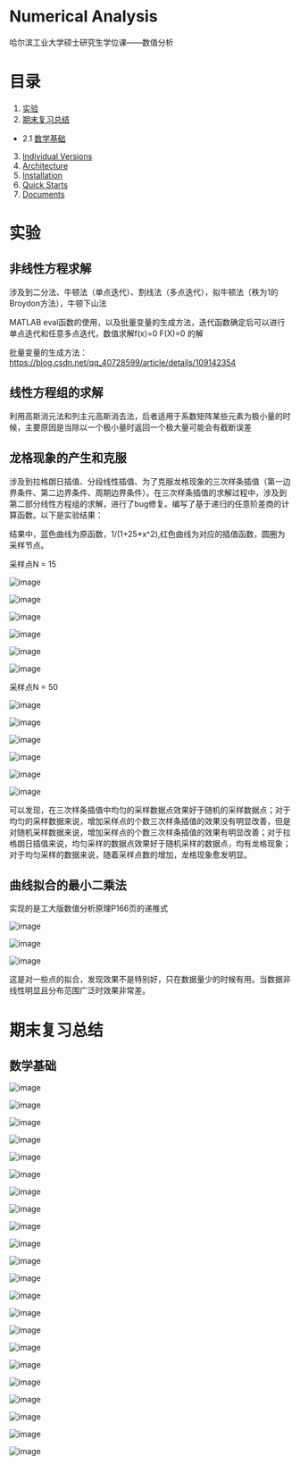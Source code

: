 # Numerical Analysis
哈尔滨工业大学硕士研究生学位课——数值分析
# 目录

1. [实验](#数值分析实验)
2. [期末复习总结](#期末复习总结)
* 2.1 [数学基础](#数学基础) 
3. [Individual Versions](#individual-versions)
4. [Architecture](#architecture)
5. [Installation](#installation)
6. [Quick Starts](#quick-starts)
7. [Documents](#documents)

# 实验
## 非线性方程求解
涉及到二分法、牛顿法（单点迭代）、割线法（多点迭代），拟牛顿法（秩为1的Broydon方法），牛顿下山法

MATLAB eval函数的使用，以及批量变量的生成方法，迭代函数确定后可以进行单点迭代和任意多点迭代，数值求解f(x)=0 F(X)=0 的解

批量变量的生成方法：
https://blog.csdn.net/qq_40728599/article/details/109142354

## 线性方程组的求解
利用高斯消元法和列主元高斯消去法，后者适用于系数矩阵某些元素为极小量的时候，主要原因是当除以一个极小量时返回一个极大量可能会有截断误差

## 龙格现象的产生和克服
涉及到拉格朗日插值、分段线性插值、为了克服龙格现象的三次样条插值（第一边界条件、第二边界条件、周期边界条件）。在三次样条插值的求解过程中，涉及到第二部分线性方程组的求解，进行了bug修复。编写了基于递归的任意阶差商的计算函数。以下是实验结果：

结果中，蓝色曲线为原函数，1/(1+25*x^2),红色曲线为对应的插值函数，圆圈为采样节点。

采样点N = 15

![image](https://github.com/Robotics-Zhikai/Courses-Code/blob/master/Numerical%20Analysis/images/7.png)

![image](https://github.com/Robotics-Zhikai/Courses-Code/blob/master/Numerical%20Analysis/images/10.png)

![image](https://github.com/Robotics-Zhikai/Courses-Code/blob/master/Numerical%20Analysis/images/8.png)

![image](https://github.com/Robotics-Zhikai/Courses-Code/blob/master/Numerical%20Analysis/images/11.png)

![image](https://github.com/Robotics-Zhikai/Courses-Code/blob/master/Numerical%20Analysis/images/9.png)

![image](https://github.com/Robotics-Zhikai/Courses-Code/blob/master/Numerical%20Analysis/images/12.png)

采样点N = 50

![image](https://github.com/Robotics-Zhikai/Courses-Code/blob/master/Numerical%20Analysis/images/1.png)

![image](https://github.com/Robotics-Zhikai/Courses-Code/blob/master/Numerical%20Analysis/images/4.png)

![image](https://github.com/Robotics-Zhikai/Courses-Code/blob/master/Numerical%20Analysis/images/2.png)

![image](https://github.com/Robotics-Zhikai/Courses-Code/blob/master/Numerical%20Analysis/images/5.png)

![image](https://github.com/Robotics-Zhikai/Courses-Code/blob/master/Numerical%20Analysis/images/3.png)

![image](https://github.com/Robotics-Zhikai/Courses-Code/blob/master/Numerical%20Analysis/images/6.png)

可以发现，在三次样条插值中均匀的采样数据点效果好于随机的采样数据点；对于均匀的采样数据来说，增加采样点的个数三次样条插值的效果没有明显改善，但是对随机采样数据来说，增加采样点的个数三次样条插值的效果有明显改善；对于拉格朗日插值来说，均匀采样的数据点效果好于随机采样的数据点，均有龙格现象；对于均匀采样的数据来说，随着采样点数的增加，龙格现象愈发明显。

## 曲线拟合的最小二乘法
实现的是工大版数值分析原理P166页的递推式

![image](https://github.com/Robotics-Zhikai/Courses-Code/blob/master/Numerical%20Analysis/images/13.png)

![image](https://github.com/Robotics-Zhikai/Courses-Code/blob/master/Numerical%20Analysis/images/14.png)

![image](https://github.com/Robotics-Zhikai/Courses-Code/blob/master/Numerical%20Analysis/images/15.png)

这是对一些点的拟合，发现效果不是特别好，只在数据量少的时候有用。当数据非线性明显且分布范围广泛时效果非常差。

# 期末复习总结

## 数学基础
![image](https://github.com/Robotics-Zhikai/Courses-Code/blob/master/Numerical%20Analysis/images/image1.jpeg)

![image](https://github.com/Robotics-Zhikai/Courses-Code/blob/master/Numerical%20Analysis/images/image2.jpeg)

![image](https://github.com/Robotics-Zhikai/Courses-Code/blob/master/Numerical%20Analysis/images/image3.jpeg)

![image](https://github.com/Robotics-Zhikai/Courses-Code/blob/master/Numerical%20Analysis/images/image4.jpeg)

![image](https://github.com/Robotics-Zhikai/Courses-Code/blob/master/Numerical%20Analysis/images/image5.jpeg)

![image](https://github.com/Robotics-Zhikai/Courses-Code/blob/master/Numerical%20Analysis/images/image6.jpeg)

![image](https://github.com/Robotics-Zhikai/Courses-Code/blob/master/Numerical%20Analysis/images/image7.jpeg)

![image](https://github.com/Robotics-Zhikai/Courses-Code/blob/master/Numerical%20Analysis/images/image8.jpeg)

![image](https://github.com/Robotics-Zhikai/Courses-Code/blob/master/Numerical%20Analysis/images/image9.jpeg)

![image](https://github.com/Robotics-Zhikai/Courses-Code/blob/master/Numerical%20Analysis/images/image10.jpeg)

![image](https://github.com/Robotics-Zhikai/Courses-Code/blob/master/Numerical%20Analysis/images/image11.jpeg)

![image](https://github.com/Robotics-Zhikai/Courses-Code/blob/master/Numerical%20Analysis/images/image12.jpeg)

![image](https://github.com/Robotics-Zhikai/Courses-Code/blob/master/Numerical%20Analysis/images/image13.jpeg)

![image](https://github.com/Robotics-Zhikai/Courses-Code/blob/master/Numerical%20Analysis/images/image14.jpeg)

![image](https://github.com/Robotics-Zhikai/Courses-Code/blob/master/Numerical%20Analysis/images/image15.jpeg)

![image](https://github.com/Robotics-Zhikai/Courses-Code/blob/master/Numerical%20Analysis/images/image16.jpeg)

![image](https://github.com/Robotics-Zhikai/Courses-Code/blob/master/Numerical%20Analysis/images/image17.jpeg)

![image](https://github.com/Robotics-Zhikai/Courses-Code/blob/master/Numerical%20Analysis/images/image18.jpeg)

![image](https://github.com/Robotics-Zhikai/Courses-Code/blob/master/Numerical%20Analysis/images/image19.jpeg)

![image](https://github.com/Robotics-Zhikai/Courses-Code/blob/master/Numerical%20Analysis/images/image20.jpeg)

![image](https://github.com/Robotics-Zhikai/Courses-Code/blob/master/Numerical%20Analysis/images/image21.jpeg)

![image](https://github.com/Robotics-Zhikai/Courses-Code/blob/master/Numerical%20Analysis/images/image22.jpeg)